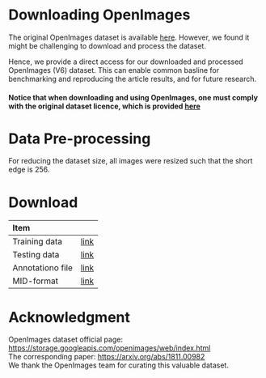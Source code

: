 # Downloading OpenImages

The original OpenImages dataset is available [here](https://storage.googleapis.com/openimages/web/index.html). However, we found it might be challenging to download and process the dataset. 

Hence, we provide a direct access for our downloaded and processed OpenImages (V6) dataset.
This can enable common basline for benchmarking and reproducing the article results, and for future research.

#### Notice that when downloading and using OpenImages, one must comply with the original dataset licence, which is provided [here](https://storage.googleapis.com/openimages/web/factsfigures.html#:~:text=red%20indicates%20negatives.-,Licenses,-The%20annotations%20are)

# Data Pre-processing
For reducing the dataset size, all images were resized such that the short edge is 256.

# Download

| Item                    |         | 
| :---                     | :---:      |
| Training data                    | [link]()        | 
| Testing data           |  [link]()    |
| Annotationo file       | [link]()   |
| MID-format   | [link]()    |



# Acknowledgment
OpenImages dataset official page: https://storage.googleapis.com/openimages/web/index.html<br>
The corresponding paper: https://arxiv.org/abs/1811.00982<br>
We thank the OpenImages team for curating this valuable dataset. 

<!---
Our motivation is to provide an easy and accessible way for downloading the dataset, and reproducing the article results.
!--->


